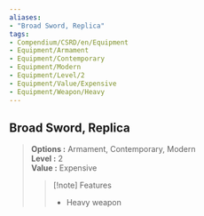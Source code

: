 ```yaml
---
aliases:
- "Broad Sword, Replica"
tags:
- Compendium/CSRD/en/Equipment
- Equipment/Armament
- Equipment/Contemporary
- Equipment/Modern
- Equipment/Level/2
- Equipment/Value/Expensive
- Equipment/Weapon/Heavy
---
```


  
## Broad Sword, Replica  
  
>  
> **Options :** Armament, Contemporary, Modern  
> **Level :** 2  
> **Value :** Expensive  
>>[!note] Features  
>> - Heavy weapon